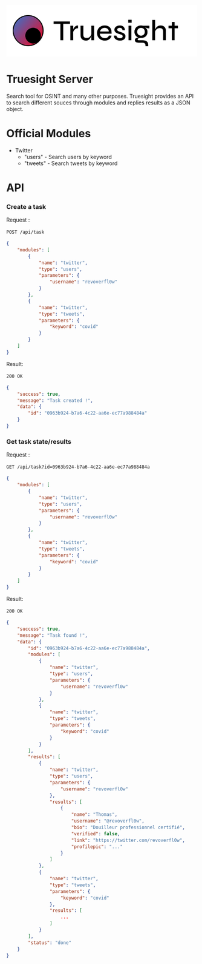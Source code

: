 ![Truesight](public/img/truesight_white.png)

# Truesight Server
Search tool for OSINT and many other purposes. Truesight provides an API to search different souces through modules and replies results as a JSON object.

# Official Modules

- Twitter
    - "users" - Search users by keyword
    - "tweets" - Search tweets by keyword

# API

### Create a task

Request :

`POST /api/task`

```json
{
	"modules": [
		{
			"name": "twitter",
			"type": "users",
			"parameters": {
				"username": "revoverfl0w"
			}
		},
		{
			"name": "twitter",
			"type": "tweets",
			"parameters": {
				"keyword": "covid"
			}
		}
	]
}
```

Result:

`200 OK`

```json
{
	"success": true,
	"message": "Task created !",
	"data": {
		"id": "0963b924-b7a6-4c22-aa6e-ec77a988484a"
	}
}
```

### Get task state/results

Request :

`GET /api/task?id=0963b924-b7a6-4c22-aa6e-ec77a988484a`

```json
{
	"modules": [
		{
			"name": "twitter",
			"type": "users",
			"parameters": {
				"username": "revoverfl0w"
			}
		},
		{
			"name": "twitter",
			"type": "tweets",
			"parameters": {
				"keyword": "covid"
			}
		}
	]
}
```

Result:

`200 OK`

```json
{
	"success": true,
	"message": "Task found !",
	"data": {
		"id": "0963b924-b7a6-4c22-aa6e-ec77a988484a",
		"modules": [
			{
				"name": "twitter",
				"type": "users",
				"parameters": {
					"username": "revoverfl0w"
				}
			},
			{
				"name": "twitter",
				"type": "tweets",
				"parameters": {
					"keyword": "covid"
				}
			}
		],
		"results": [
			{
				"name": "twitter",
				"type": "users",
				"parameters": {
					"username": "revoverfl0w"
				},
				"results": [
					{
						"name": "Thomas",
						"username": "@revoverfl0w",
						"bio": "Douilleur professionnel certifié",
						"verified": false,
						"link": "https://twitter.com/revoverfl0w",
						"profilepic": "..."
					}
				]
			},
			{
				"name": "twitter",
				"type": "tweets",
				"parameters": {
					"keyword": "covid"
				},
				"results": [
                    ...
				]
			}
		],
		"status": "done"
	}
}
```